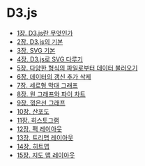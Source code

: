 # D3.js

* [1장. D3.js란 무엇인가]
* [2장. D3.js의 기본]
* [3장. SVG 기본]
* [4장. D3.js로 SVG 다루기]
* [5장. 다양한 형식의 파일로부터 데이터 불러오기]
* [6장. 데이터의 갱신 추가 삭제]
* [7장. 세로형 막대 그래프]
* [8장. 원 그래프와 파이 차트]
* [9장. 꺾은선 그래프]
* [10장. 산포도]
* [11장. 히스토그램]
* [12장. 팩 레이아웃]
* [13장. 트리맵 레이아웃]
* [14장. 히트맵]
* [15장. 지도 맵 레이아웃]

[1장. D3.js란 무엇인가]: 01.D3.js란_무엇인가.md
[2장. D3.js의 기본]: 02.D3.js의_기본.md
[3장. SVG 기본]: 03.SVG_기본.md
[4장. D3.js로 SVG 다루기]: 04.D3.js로_SVG_다루기.md
[5장. 다양한 형식의 파일로부터 데이터 불러오기]: 05.다양한_형식의_파일로부터_데이터_불러오기.md
[6장. 데이터의 갱신 추가 삭제]: 06.데이터의_갱신_추가_삭제.md
[7장. 세로형 막대 그래프]: 07.세로형_막대그래프.md
[8장. 원 그래프와 파이 차트]: 08.원_그래프와_파이_차트.md
[9장. 꺾은선 그래프]: 09.꺾은선_그래프.md
[10장. 산포도]: 10.산포도.md
[11장. 히스토그램]: 11.히스토그램.md
[12장. 팩 레이아웃]: 12.팩_레이아웃.md
[13장. 트리맵 레이아웃]: 13.트리맵_레이아웃.md
[14장. 히트맵]: 14.히트맵.md
[15장. 지도 맵 레이아웃]: 15.지도_맵_레이아웃.md
